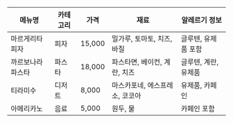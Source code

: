| 메뉴명       | 카테고리 | 가격     | 재료                | 알레르기 정보      |
| --------- | ---- | ------ | ----------------- | ------------ |
| 마르게리타 피자  | 피자   | 15,000 | 밀가루, 토마토, 치즈, 바질  | 글루텐, 유제품 포함  |
| 까르보나라 파스타 | 파스타  | 18,000 | 파스타면, 베이컨, 계란, 치즈 | 글루텐, 계란, 유제품 |
| 티라미수      | 디저트  | 8,000  | 마스카포네, 에스프레소, 코코아 | 유제품, 카페인     |
| 아메리카노     | 음료   | 5,000  | 원두, 물             | 카페인 포함       |
